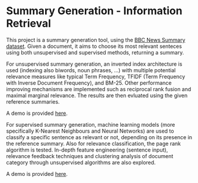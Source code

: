 # Summary Generation - Information Retrieval

This project is a summary generation tool, using the [BBC News Summary dataset](https://www.kaggle.com/c/learn-ai-bbc). Given a document, it aims to choose its most relevant senteces using both unsupervised and supervised methods, returning a summary.

For unsupervised summary generation, an inverted index architecture is used (indexing also biwords, noun phrases, ...) with multiple potential relevance measures like typical Term Frequency, TFIDF (Term Frequency with Inverse Document Frequency), and BM-25.
Other performance improving mechanisms are implemented such as reciprocal rank fusion and maximal marginal relevance.
The results are then evluated using the given reference summaries.

A demo is provided [here](https://github.com/alvaroqsaldanha/Information-Retrieval-Summary-Generation/blob/main/Unsupervised%20Summary%20Generation/demo_notebook.ipynb).

For supervised summary generation, machine learning models (more specifically K-Nearest Neighbours and Neural Networks) are used to classify a specific sentence as relevant or not, depending on its presence in the reference summary. Also for relevance classification, the page rank algorithm is tested. In-depth feature engineering (sentence input), relevance feedback techniques and clustering analysis of document category through unsupervised algorithms are also explored.

A demo is provided [here](https://github.com/alvaroqsaldanha/Information-Retrieval-Summary-Generation/blob/main/Supervised%20Summary%20Generation/demo_notebook.ipynb).
